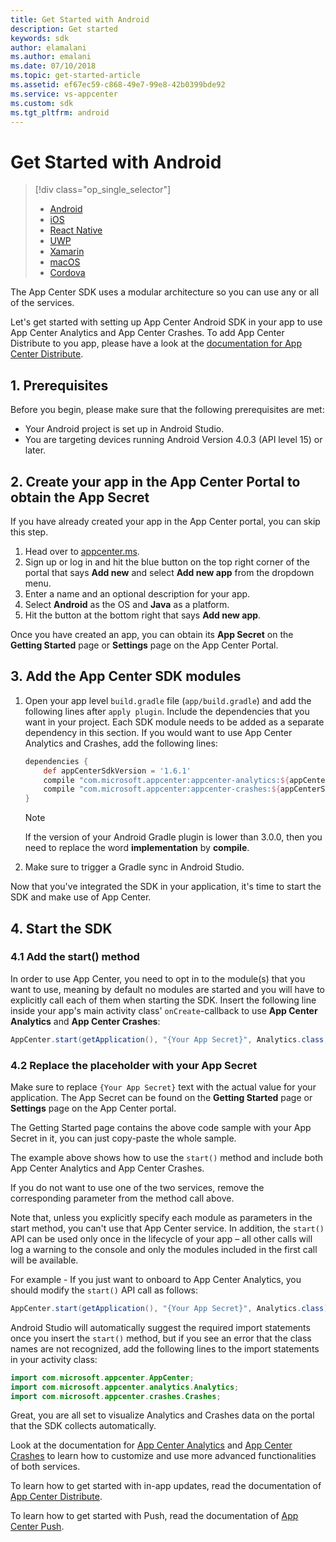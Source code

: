 ```yaml
---
title: Get Started with Android
description: Get started
keywords: sdk
author: elamalani
ms.author: emalani
ms.date: 07/10/2018
ms.topic: get-started-article
ms.assetid: ef67ec59-c868-49e7-99e8-42b0399bde92
ms.service: vs-appcenter
ms.custom: sdk
ms.tgt_pltfrm: android
---
```


# Get Started with Android

> [!div class="op_single_selector"]
> * [Android](android.md)
> * [iOS](ios.md)
> * [React Native](react-native.md)
> * [UWP](uwp.md)
> * [Xamarin](xamarin.md)
> * [macOS](macos.md)
> * [Cordova](cordova.md)

The App Center SDK uses a modular architecture so you can use any or all of the services.

Let's get started with setting up App Center Android SDK in your app to use App Center Analytics and App Center Crashes. To add App Center Distribute to you app, please have a look at the [documentation for App Center Distribute](~/sdk/distribute/android.md).

## 1. Prerequisites

Before you begin, please make sure that the following prerequisites are met:

* Your Android project is set up in Android Studio.
* You are targeting devices running Android Version 4.0.3 (API level 15) or later.

## 2. Create your app in the App Center Portal to obtain the App Secret

If you have already created your app in the App Center portal, you can skip this step.

1. Head over to [appcenter.ms](https://appcenter.ms).
2. Sign up or log in and hit the blue button on the top right corner of the portal that says **Add new** and select **Add new app** from the dropdown menu.
3. Enter a name and an optional description for your app.
4. Select **Android** as the OS and **Java** as a platform.
5. Hit the button at the bottom right that says **Add new app**.

Once you have created an app, you can obtain its **App Secret** on the **Getting Started** page or **Settings** page on the App Center Portal.

## 3. Add the App Center SDK modules

1. Open your app level `build.gradle` file (`app/build.gradle`) and add the following lines after `apply plugin`. Include the dependencies that you want in your project. Each SDK module needs to be added as a separate dependency in this section. If you would want to use App Center Analytics and Crashes, add the following lines:

	```groovy
	dependencies {
		def appCenterSdkVersion = '1.6.1'
   		compile "com.microsoft.appcenter:appcenter-analytics:${appCenterSdkVersion}"
   		compile "com.microsoft.appcenter:appcenter-crashes:${appCenterSdkVersion}"
	}
	```

	> [!NOTE]
	> If the version of your Android Gradle plugin is lower than 3.0.0, then you need to replace the word **implementation** by **compile**.

2. Make sure to trigger a Gradle sync in Android Studio.

Now that you've integrated the SDK in your application, it's time to start the SDK and make use of App Center.

## 4. Start the SDK

### 4.1 Add the start() method

In order to use App Center, you need to opt in to the module(s) that you want to use, meaning by default no modules are started and you will have to explicitly call each of them when starting the SDK. Insert the following line inside your app's main activity class' `onCreate`-callback to use **App Center Analytics** and **App Center Crashes**:

```java
AppCenter.start(getApplication(), "{Your App Secret}", Analytics.class, Crashes.class);
```

### 4.2 Replace the placeholder with your App Secret

Make sure to replace `{Your App Secret}` text with the actual value for your application. The App Secret can be found on the **Getting Started** page or **Settings** page on the App Center portal.

The Getting Started page contains the above code sample with your App Secret in it, you can just copy-paste the whole sample.

The example above shows how to use the `start()` method and include both App Center Analytics and App Center Crashes.

If you do not want to use one of the two services, remove the corresponding parameter from the method call above.

Note that, unless you explicitly specify each module as parameters in the start method, you can't use that App Center service. In addition, the `start()` API can be used only once in the lifecycle of your app – all other calls will log a warning to the console and only the modules included in the first call will be available.

For example - If you just want to onboard to App Center Analytics, you should modify the `start()` API call as follows:

```java
AppCenter.start(getApplication(), "{Your App Secret}", Analytics.class);
```

Android Studio will automatically suggest the required import statements once you insert the `start()` method, but if you see an error that the class names are not recognized, add the following lines to the import statements in your activity class:

```java
import com.microsoft.appcenter.AppCenter;
import com.microsoft.appcenter.analytics.Analytics;
import com.microsoft.appcenter.crashes.Crashes;
```

Great, you are all set to visualize Analytics and Crashes data on the portal that the SDK collects automatically.

Look at the documentation for [App Center Analytics](~/sdk/analytics/android.md) and [App Center Crashes](~/sdk/crashes/android.md) to learn how to customize and use more advanced functionalities of both services.

To learn how to get started with in-app updates, read the documentation of [App Center Distribute](~/sdk/distribute/android.md).

To learn how to get started with Push, read the documentation of [App Center Push](~/sdk/push/android.md).
